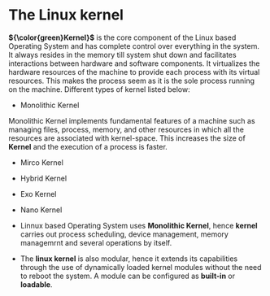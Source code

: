 # The Linux kernel

**${\color{green}Kernel}$** is the core component of the Linux based Operating System and has complete control over everything in the system. It always resides in the memory till system shut down and facilitates interactions between hardware and software components. It virtualizes the hardware resources of the machine to provide each process with its virtual resources. This makes the process seem as it is the sole process running on the machine. Different types of kernel listed below:
  - Monolithic Kernel

Monolithic Kernel implements fundamental features of a machine such as managing files, process, memory, and other resources in which all the resources are associated with kernel-space. This increases the size of **Kernel** and the execution of a process is faster.
  - Mirco Kernel
  - Hybrid Kernel
  - Exo Kernel
  - Nano Kernel

  - Linnux based Operating System uses **Monolithic Kernel**, hence **kernel** carries out process scheduling, device management, memory managemrnt and several operations by itself.
  - The **linux kernel** is also modular, hence it extends its capabilities through the use of dynamically loaded kernel modules without the need to reboot the system. A module can be configured as **built-in** or **loadable**.

